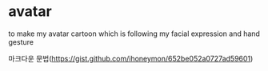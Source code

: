 # avatar
to make my avatar cartoon which is following my facial expression and hand gesture


마크다운 문법(https://gist.github.com/ihoneymon/652be052a0727ad59601)
